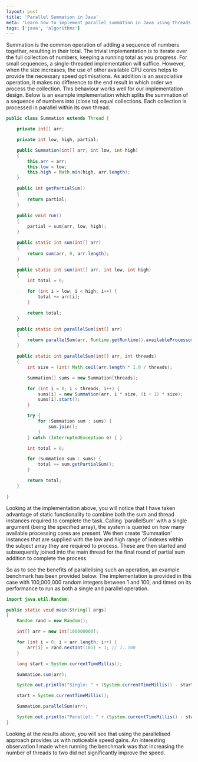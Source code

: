 ```yaml
---
layout: post
title: 'Parallel Summation in Java'
meta: 'Learn how to implement parallel summation in Java using threads for enhanced performance and speed optimisation.'
tags: ['java', 'algorithms']
---
```


Summation is the common operation of adding a sequence of numbers together, resulting in their total.
The trivial implementation is to iterate over the full collection of numbers, keeping a running total as you progress.
For small sequences, a single-threaded implementation will suffice.
However, when the size increases, the use of other available CPU cores helps to provide the necessary speed optimisations.
As addition is an associative operation, it makes no difference to the end result in which order we process the collection.
This behaviour works well for our implementation design. <!--more-->
Below is an example implementation which splits the summation of a sequence of numbers into (close to) equal collections.
Each collection is processed in parallel within its own thread.

```java
public class Summation extends Thread {

    private int[] arr;

    private int low, high, partial;

    public Summation(int[] arr, int low, int high)
    {
        this.arr = arr;
        this.low = low;
        this.high = Math.min(high, arr.length);
    }

    public int getPartialSum()
    {
        return partial;
    }

    public void run()
    {
        partial = sum(arr, low, high);
    }

    public static int sum(int[] arr)
    {
        return sum(arr, 0, arr.length);
    }

    public static int sum(int[] arr, int low, int high)
    {
        int total = 0;

        for (int i = low; i < high; i++) {
            total += arr[i];
        }

        return total;
    }

    public static int parallelSum(int[] arr)
    {
        return parallelSum(arr, Runtime.getRuntime().availableProcessors());
    }

    public static int parallelSum(int[] arr, int threads)
    {
        int size = (int) Math.ceil(arr.length * 1.0 / threads);

        Summation[] sums = new Summation[threads];

        for (int i = 0; i < threads; i++) {
            sums[i] = new Summation(arr, i * size, (i + 1) * size);
            sums[i].start();
        }

        try {
            for (Summation sum : sums) {
                sum.join();
            }
        } catch (InterruptedException e) { }

        int total = 0;

        for (Summation sum : sums) {
            total += sum.getPartialSum();
        }

        return total;
    }

}
```

Looking at the implementation above, you will notice that I have taken advantage of static functionality to combine both the sum and thread instances required to complete the task.
Calling 'parallelSum' with a single argument (being the specified array), the system is queried on how many available processing cores are present.
We then create 'Summation' instances that are supplied with the low and high range of indexes within the subject array they are required to process.
These are then started and subsequently joined into the main thread for the final round of partial sum addition to complete the process.

So as to see the benefits of parallelising such an operation, an example benchmark has been provided below.
The implementation is provided in this case with 100,000,000 random integers between 1 and 100, and timed on its performance to run as both a single and parallel operation.

```java
import java.util.Random;

public static void main(String[] args)
{
    Random rand = new Random();

    int[] arr = new int[100000000];

    for (int i = 0; i < arr.length; i++) {
        arr[i] = rand.nextInt(101) + 1; // 1..100
    }

    long start = System.currentTimeMillis();

    Summation.sum(arr);

    System.out.println("Single: " + (System.currentTimeMillis() - start)); // Single: 44

    start = System.currentTimeMillis();

    Summation.parallelSum(arr);

    System.out.println("Parallel: " + (System.currentTimeMillis() - start)); // Parallel: 25
}
```

Looking at the results above, you will see that using the parallelised approach provides us with noticeable speed gains.
An interesting observation I made when running the benchmark was that increasing the number of threads to two did not significantly improve the speed.
